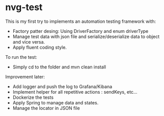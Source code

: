 # nvg-test

This is my first try to implements an automation testing framework with:
- Factory patter desing: Using DriverFactory and enum driverType
- Manage test data with json file and serialize/deserialize data to object and vice versa.
- Apply fluent coding style.

To run the test:
- Simply cd to the folder and mvn clean install

Improvement later:
- Add logger and push the log to Grafana/Kibana
- Implement helper for all repetitive actions : sendKeys, etc...
- Dockerize the tests
- Apply Spring to manage data and states.
- Manage the locator in JSON file

